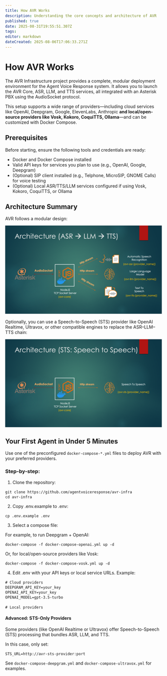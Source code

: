 ```yaml
---
title: How AVR Works
description: Understanding the core concepts and architecture of AVR
published: true
date: 2025-08-31T19:55:51.307Z
tags: 
editor: markdown
dateCreated: 2025-08-06T17:06:33.271Z
---
```


# How AVR Works

The AVR Infrastructure project provides a complete, modular deployment environment for the Agent Voice Response system. It allows you to launch the AVR Core, ASR, LLM, and TTS services, all integrated with an Asterisk PBX using the AudioSocket protocol.

This setup supports a wide range of providers—including cloud services like OpenAI, Deepgram, Google, ElevenLabs, Anthropic **and local/open-source providers like Vosk, Kokoro, CoquiTTS, Ollama**—and can be customized with Docker Compose.

## Prerequisites

Before starting, ensure the following tools and credentials are ready:

- Docker and Docker Compose installed  
- Valid API keys for services you plan to use (e.g., OpenAI, Google, Deepgram)  
- (Optional) SIP client installed (e.g., Telphone, MicroSIP, GNOME Calls) for voice testing  
- (Optional) Local ASR/TTS/LLM services configured if using Vosk, Kokoro, CoquiTTS, or Ollama  

## Architecture Summary

AVR follows a modular design:

![asr-llm-tts.png](/asr-llm-tts.png)

Optionally, you can use a Speech-to-Speech (STS) provider like OpenAI Realtime, Ultravox, or other compatible engines to replace the ASR–LLM–TTS chain:

![sts.png](/sts.png)

## Your First Agent in Under 5 Minutes

Use one of the preconfigured `docker-compose-*.yml` files to deploy AVR with your preferred providers.

### Step-by-step:

1. Clone the repository:

```console
git clone https://github.com/agentvoiceresponse/avr-infra
cd avr-infra
```


2. Copy .env.example to .env:

```console
cp .env.example .env
```

3. Select a compose file:

For example, to run Deepgram + OpenAI:

```console
docker-compose -f docker-compose-openai.yml up -d
```

Or, for local/open-source providers like Vosk:

```console
docker-compose -f docker-compose-vosk.yml up -d
```

4. Edit .env with your API keys or local service URLs. Example:

```env
# Cloud providers
DEEPGRAM_API_KEY=your_key
OPENAI_API_KEY=your_key
OPENAI_MODEL=gpt-3.5-turbo

# Local providers

```

#### Advanced: STS-Only Providers

Some providers (like OpenAI Realtime or Ultravox) offer Speech-to-Speech (STS) processing that bundles ASR, LLM, and TTS.

In this case, only set:

```env
STS_URL=http://avr-sts-provider:port
```

See `docker-compose-deepgram.yml` and `docker-compose-ultravox.yml` for examples.


